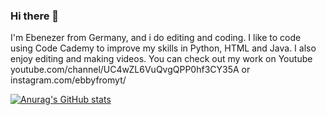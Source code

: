 ### Hi there 👋

I'm Ebenezer from Germany, and i do editing and coding. I like to code using Code Cademy to improve my skills in Python, HTML and Java. I also enjoy editing and making videos. You can check out my work on Youtube youtube.com/channel/UC4wZL6VuQvgQPP0hf3CY35A or instagram.com/ebbyfromyt/

[![Anurag's GitHub stats](https://github-readme-stats.vercel.app/api?username=ebenezeranaman)](https://github.com/anuraghazra/github-readme-stats)
